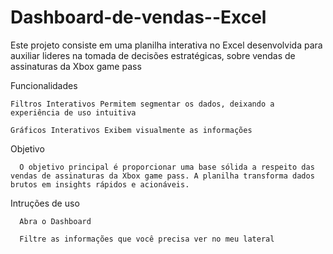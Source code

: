 # Dashboard-de-vendas--Excel

Este projeto consiste em uma planilha interativa no Excel desenvolvida para auxiliar lideres na tomada de decisões estratégicas, sobre vendas de assinaturas da Xbox game pass

Funcionalidades

    Filtros Interativos Permitem segmentar os dados, deixando a experiência de uso intuitiva
    
    Gráficos Interativos Exibem visualmente as informações


Objetivo

      O objetivo principal é proporcionar uma base sólida a respeito das vendas de assinaturas da Xbox game pass. A planilha transforma dados brutos em insights rápidos e acionáveis.

Intruções de uso

      Abra o Dashboard
      
      Filtre as informações que você precisa ver no meu lateral 
  


